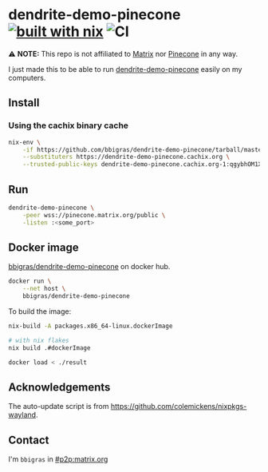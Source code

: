 # dendrite-demo-pinecone [![built with nix](https://builtwithnix.org/badge.svg)](https://builtwithnix.org) ![CI](https://github.com/bbigras/dendrite-demo-pinecone/workflows/CI/badge.svg)

⚠️ **NOTE:** This repo is not affiliated to [Matrix](https://matrix.org/) nor [Pinecone](https://github.com/matrix-org/pinecone) in any way.

I just made this to be able to run [dendrite-demo-pinecone](https://github.com/matrix-org/dendrite/tree/master/cmd/dendrite-demo-pinecone) easily on my computers.

## Install

### Using the cachix binary cache
```sh
nix-env \
    -if https://github.com/bbigras/dendrite-demo-pinecone/tarball/master \
    --substituters https://dendrite-demo-pinecone.cachix.org \
    --trusted-public-keys dendrite-demo-pinecone.cachix.org-1:qgybhOM1X0JikTrvpYo1HwtsXT2ee+6ajbmCjCns4yI=
```

## Run

```sh
dendrite-demo-pinecone \
    -peer wss://pinecone.matrix.org/public \
    -listen :<some_port>
```

## Docker image

[bbigras/dendrite-demo-pinecone](https://hub.docker.com/repository/docker/bbigras/dendrite-demo-pinecone) on docker hub.

```sh
docker run \
    --net host \
    bbigras/dendrite-demo-pinecone
```

To build the image:

```sh
nix-build -A packages.x86_64-linux.dockerImage

# with nix flakes
nix build .#dockerImage

docker load < ./result
```

## Acknowledgements

The auto-update script is from https://github.com/colemickens/nixpkgs-wayland.

## Contact

I'm `bbigras` in [#p2p:matrix.org](https://matrix.to/#/#p2p:matrix.org)
